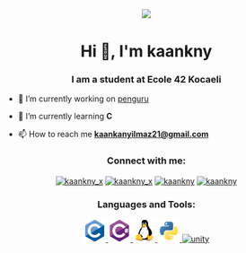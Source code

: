 <div style="text-align: center;" align="center">
  <a href='' align="center" ><img src="https://media.tenor.com/CDdZVcnLLHEAAAAC/luffy-wano.gif" loading="lazy" width="75%"/></a>
</div>
<h1 align="center">Hi 👋, I'm kaankny</h1>
<h3 align="center">I am a student at Ecole 42 Kocaeli</h3>

- 🔭 I’m currently working on [penguru](https://store.steampowered.com/app/2521250/PENGURU/)

- 🌱 I’m currently learning **C**

- 📫 How to reach me **kaankanyilmaz21@gmail.com**


<h3 align="center">Connect with me:</h3>
<p align="center">
<a href="https://twitter.com/kaankny_x" target="blank"><img align="center" src="https://raw.githubusercontent.com/rahuldkjain/github-profile-readme-generator/master/src/images/icons/Social/twitter.svg" alt="kaankny_x" height="30" width="40" /></a>
<a href="https://instagram.com/kaankny_x" target="blank"><img align="center" src="https://raw.githubusercontent.com/rahuldkjain/github-profile-readme-generator/master/src/images/icons/Social/instagram.svg" alt="kaankny_x" height="30" width="40" /></a>
<a href="https://www.youtube.com/c/kaankny" target="blank"><img align="center" src="https://raw.githubusercontent.com/rahuldkjain/github-profile-readme-generator/master/src/images/icons/Social/youtube.svg" alt="kaankny" height="30" width="40" /></a>
<a href="https://discord.gg/kaankny" target="blank"><img align="center" src="https://raw.githubusercontent.com/rahuldkjain/github-profile-readme-generator/master/src/images/icons/Social/discord.svg" alt="kaankny" height="30" width="40" /></a>
</p>

<h3 align="center">Languages and Tools:</h3>
<p align="center">
  <a href="https://www.cprogramming.com/" target="_blank" rel="noreferrer">
    <img src="https://raw.githubusercontent.com/devicons/devicon/master/icons/c/c-original.svg" alt="c" width="40" height="40"/>
  </a>
  <a href="https://www.w3schools.com/cs/" target="_blank" rel="noreferrer">
    <img src="https://raw.githubusercontent.com/devicons/devicon/master/icons/csharp/csharp-original.svg" alt="csharp" width="40" height="40"/>
  </a>
  <a href="https://www.linux.org/" target="_blank" rel="noreferrer">
    <img src="https://raw.githubusercontent.com/devicons/devicon/master/icons/linux/linux-original.svg" alt="linux" width="40" height="40"/>
  </a>
  <a href="https://www.python.org" target="_blank" rel="noreferrer">
    <img src="https://raw.githubusercontent.com/devicons/devicon/master/icons/python/python-original.svg" alt="python" width="40" height="40"/>
  </a>
  <a href="https://unity.com/" target="_blank" rel="noreferrer">
    <img src="https://www.vectorlogo.zone/logos/unity3d/unity3d-icon.svg" alt="unity" width="40" height="40"/>
  </a>
</p>
